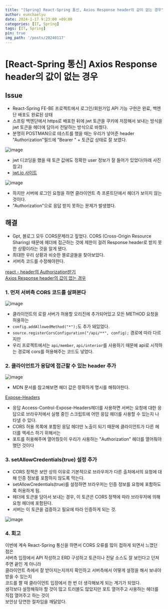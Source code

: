 ```yaml
---
title: "[Spring] React-Spring 통신, Axios Response header의 값이 없는 경우"
author: eunchaelyu
date: 2024-1-17 9:23:00 +09:00
categories: [IT, Spring]
tags: [IT, Spring]
pin: true
img_path: '/posts/20240117'
---
```



#  [React-Spring 통신] Axios Response header의 값이 없는 경우   

## **Issue**           
- React-Spring FE-BE 프로젝트에서 로그인/회원가입 API 기능 구현은 완료, 백엔단 배포도 완료된 상태             
- 스프링 백엔단에서 https로 배포한 뒤에 jwt 토큰을 쿠키에 저장해서 보내는 방식을 jwt 토큰을 헤더에 담아서 전달하는 방식으로 바꿨다.                
- 분명히 POSTMAN으로 테스트를 했을 때는 우리가 넣어준 header "Authorization"필드에 "Bearer " + 토큰값 상태로 잘 보였다.
  
![image](https://github.com/eunchaelyu/eunchaelyu.github.io/assets/119996957/61ca050a-0812-478d-933d-ecec01349f9e)     

- jwt 디코딩을 했을 때 토큰 값에도 정확한 user 정보가 잘 들어가 있었다(아래 사진 참고)         
- [jwt.io 사이트](https://jwt.io/)
  
![image](https://github.com/eunchaelyu/eunchaelyu.github.io/assets/119996957/c0ab16bb-a58e-47b2-982b-763f6c90e5a1)


- 하지만 서버에 로그인 요청을 하면 클라이언트 측 프론트단에서 헤더가 보이지 않는 것이다.         
- "Authorization"으로 응답 받지 못하는 문제가 발생했다.      


## 해결 
- Gpt, 블로그 모두 CORS문제라고 짚었다.  CORS (Cross-Origin Resource Sharing) 때문에 헤더에 접근하는 것에 제한이 걸려 Response header로 받지 못한 상황이라는 것을 알게 됐다.
- 최대한 우리 상황과 비슷한 블로글들을 찾아보았다.
- 서버측 코드를 수정해야한다.
  
[react - header의 Authorization받기](https://kingchan223.tistory.com/230)    
[Axios Response header의 값이 없는 경우](https://bogmong.tistory.com/5)    


### 1. 먼저 서버측 CORS 코드를 살펴본다    

![image](https://github.com/eunchaelyu/eunchaelyu.github.io/assets/119996957/1b489636-c17a-431a-9e48-07a351ecb74c)       
 
- 클라이언트의 로컬 서버가 허용할 오리진에 추가되어있고 모든 METHOD 요청을 허용하는    
- ```config.addAllowedMethod("*");```도 추가 돼있었다.        
- ```source.registerCorsConfiguration("/api/**", config);``` 경로에 따라 다르지만        
- 우리 프로젝트에서는 ```api/member```, ```api/interior```를 사용하기 때문에 api로 시작하는 경로에 cors를 허용해주는 코드도 넣었다.    
    
### 2. 클라이언트가 응답에 접근할 수 있는 header 추가    

![image](https://github.com/eunchaelyu/eunchaelyu.github.io/assets/119996957/60d02076-4423-4b90-b990-4354128da71b)    

- MDN 문서를 참고해보면 헤더 값은 정확하게 명시를 해줘야한다.    

[Expose-Headers](https://developer.mozilla.org/en-US/docs/Web/HTTP/Headers/Access-Control-Expose-Headers)    

- 응답 Access-Control-Expose-Headers헤더를 사용하면 서버는 요청에 대한 응답으로 브라우저에서 실행 중인 스크립트에 어떤 응답 헤더를 사용할 수 있는지 나타낼 수 있다.        
- CORS 허용 목록에 포함된 응답 헤더만 노출이 되기 때문에 클라이언트가 다른 헤더를 엑세스 하기 위해서는            
- 포트를 허용해주며 열어줬듯이 우리가 사용하는 "Authorization" 헤더를 열어줘야 했던 것이다        


### 3. **setAllowCredentials(true)** 설정 추가
- CORS 정책은 보안 상의 이유로 기본적으로 브라우저가 다른 출처에서의 요청에 대해 인증 정보를 포함하지 않도록 막는다.            
- setAllowCredentials(true)를 설정하면 브라우저는 인증 정보를 요청에 포함하도록 허용하게 됨.            
- 헤더에 토큰을 담아서 보내는 경우, 이 토큰은 CORS 정책에 따라 브라우저에 의해 요청 헤더에 포함된다.             
- 서버는 이 토큰을 검증하고 필요에 따라 인증하게 되는 것.    

![image](https://github.com/eunchaelyu/eunchaelyu.github.io/assets/119996957/7938294d-df07-4636-b942-b99ab3642983)


### 4. 회고    
이번에 계속 React-Spring 통신을 하면서 CORS 오류를 많이 접하게 되면서 느꼈던 점은        
서버측 입장에서 API 작성하고 ERD 구성하고 토큰이나 전달 소스도 잘 보인다고 던져주면 끝인 게 아니라    
클라이언트 측에서 잘 받아지는지까지 확인하고 서버측에서 어떻게 설정을 해서 보내야 받을 수 있는지     
코드를 짤 때 클라이언트 입장에서 한 번 더 생각해보게 되는 계기가 되었다.        
생각보다 설정해줘야 할 것이 많고 트러블도 많았지만 포트 열어주고 사용하는 헤더를 직접 열어주고 하는 것이         
보안상 당연한 절차임을 깨달았다.    
  
  
